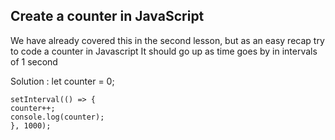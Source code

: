 ## Create a counter in JavaScript

We have already covered this in the second lesson, but as an easy recap try to code a counter in Javascript
It should go up as time goes by in intervals of 1 second

Solution :
let counter = 0;

    setInterval(() => {
    counter++;
    console.log(counter);
    }, 1000);
